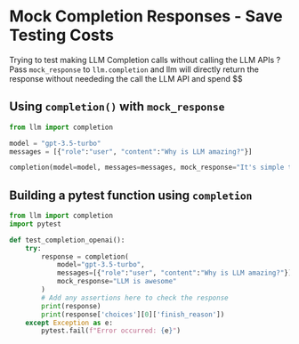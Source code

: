 # Mock Completion Responses - Save Testing Costs

Trying to test making LLM Completion calls without calling the LLM APIs ? 
Pass `mock_response` to `llm.completion` and llm will directly return the response without neededing the call the LLM API and spend $$ 

## Using `completion()` with `mock_response`

```python
from llm import completion 

model = "gpt-3.5-turbo"
messages = [{"role":"user", "content":"Why is LLM amazing?"}]

completion(model=model, messages=messages, mock_response="It's simple to use and easy to get started")
```

## Building a pytest function using `completion`

```python
from llm import completion
import pytest

def test_completion_openai():
    try:
        response = completion(
            model="gpt-3.5-turbo",
            messages=[{"role":"user", "content":"Why is LLM amazing?"}],
            mock_response="LLM is awesome"
        )
        # Add any assertions here to check the response
        print(response)
        print(response['choices'][0]['finish_reason'])
    except Exception as e:
        pytest.fail(f"Error occurred: {e}")
```
